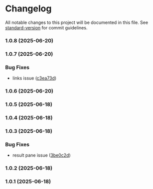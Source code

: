 # Changelog

All notable changes to this project will be documented in this file. See [standard-version](https://github.com/conventional-changelog/standard-version) for commit guidelines.

### 1.0.8 (2025-06-20)

### 1.0.7 (2025-06-20)


### Bug Fixes

* links issue ([c3ea73d](https://github.com/faraasat/next-static-search/commit/c3ea73d381b676ab575bf4311882268f8d21a26b))

### 1.0.6 (2025-06-20)

### 1.0.5 (2025-06-18)

### 1.0.4 (2025-06-18)

### 1.0.3 (2025-06-18)


### Bug Fixes

* result pane issue ([3be0c2d](https://github.com/faraasat/next-static-search/commit/3be0c2d4434271df876ba04f8c47d65a2f164976))

### 1.0.2 (2025-06-18)

### 1.0.1 (2025-06-18)
